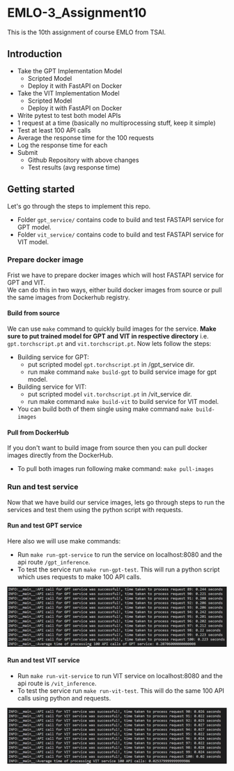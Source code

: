 # EMLO-3_Assignment10
This is the 10th assignment of course EMLO from TSAI.

## Introduction
- Take the GPT Implementation Model
    - Scripted Model
    - Deploy it with FastAPI on Docker
- Take the VIT Implementation Model
    - Scripted Model
    - Deploy it with FastAPI on Docker
- Write pytest to test both model APIs
- 1 request at a time (basically no multiprocessing stuff, keep it simple)
- Test at least 100 API calls
- Average the response time for the 100 requests
- Log the response time for each
- Submit
    - Github Repository with above changes
    - Test results (avg response time)

## Getting started
Let's go through the steps to implement this repo.
- Folder `gpt_service/` contains code to build and test FASTAPI service for GPT model.
- Folder `vit_service/` contains code to build and test FASTAPI service for VIT model.
### Prepare docker image
Frist we have to prepare docker images which will host FASTAPI service for GPT and VIT.
<br>
We can do this in two ways, either build docker images from source or pull the same images from Dockerhub registry.

#### Build from source
We can use `make` command to quickly build images for the service. **Make sure to put trained model for GPT and VIT in respective directory** i.e. `gpt.torchscript.pt` and `vit.torchscript.pt`. Now lets follow the steps:
- Building service for GPT:
    - put scripted model `gpt.torchscript.pt` in /gpt_service dir.
    - run make command `make build-gpt` to build service image for gpt model.
- Building service for VIT:
    - put scripted model `vit.torchscript.pt` in /vit_service dir.
    - run make command `make build-vit` to build service for VIT model.
- You can build both of them single using make command `make build-images`

#### Pull from DockerHub
If you don't want to build image from source then you can pull docker images directly from the DockerHub. 
- To pull both images run following make command: `make pull-images`

### Run and test service
Now that we have build our service images, lets go through steps to run the services and test them using the python script with requests.
#### Run and test GPT service
Here also we will use make commands:
- Run `make run-gpt-service` to run the service on localhost:8080 and the api route `/gpt_inference`.
- To test the service run `make run-gpt-test`. This will run a python script which uses requests to make 100 API calls.

![alt-text-1](gpt_service/gpt_test.PNG "output2")

#### Run and test VIT service
- Run `make run-vit-service` to run VIT service on localhost:8080 and the api route is `/vit_inference`.
- To test the service run `make run-vit-test`. This will do the same 100 API calls using python and requests.

![alt-text-1](vit_service/vit_test.PNG "output2")